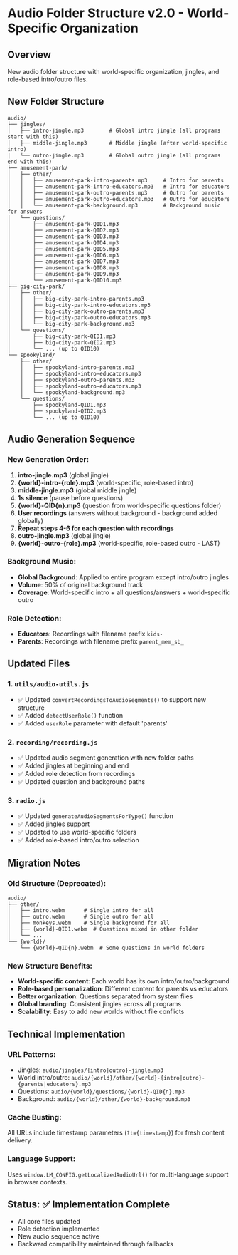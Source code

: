 # Audio Folder Structure v2.0 - World-Specific Organization

## Overview
New audio folder structure with world-specific organization, jingles, and role-based intro/outro files.

## New Folder Structure

```
audio/
├── jingles/
│   ├── intro-jingle.mp3        # Global intro jingle (all programs start with this)
│   ├── middle-jingle.mp3       # Middle jingle (after world-specific intro)
│   └── outro-jingle.mp3        # Global outro jingle (all programs end with this)
├── amusement-park/
│   ├── other/
│   │   ├── amusement-park-intro-parents.mp3     # Intro for parents
│   │   ├── amusement-park-intro-educators.mp3   # Intro for educators
│   │   ├── amusement-park-outro-parents.mp3     # Outro for parents
│   │   ├── amusement-park-outro-educators.mp3   # Outro for educators
│   │   └── amusement-park-background.mp3        # Background music for answers
│   └── questions/
│       ├── amusement-park-QID1.mp3
│       ├── amusement-park-QID2.mp3
│       ├── amusement-park-QID3.mp3
│       ├── amusement-park-QID4.mp3
│       ├── amusement-park-QID5.mp3
│       ├── amusement-park-QID6.mp3
│       ├── amusement-park-QID7.mp3
│       ├── amusement-park-QID8.mp3
│       ├── amusement-park-QID9.mp3
│       └── amusement-park-QID10.mp3
├── big-city-park/
│   ├── other/
│   │   ├── big-city-park-intro-parents.mp3
│   │   ├── big-city-park-intro-educators.mp3
│   │   ├── big-city-park-outro-parents.mp3
│   │   ├── big-city-park-outro-educators.mp3
│   │   └── big-city-park-background.mp3
│   └── questions/
│       ├── big-city-park-QID1.mp3
│       ├── big-city-park-QID2.mp3
│       └── ... (up to QID10)
└── spookyland/
    ├── other/
    │   ├── spookyland-intro-parents.mp3
    │   ├── spookyland-intro-educators.mp3
    │   ├── spookyland-outro-parents.mp3
    │   ├── spookyland-outro-educators.mp3
    │   └── spookyland-background.mp3
    └── questions/
        ├── spookyland-QID1.mp3
        ├── spookyland-QID2.mp3
        └── ... (up to QID10)
```

## Audio Generation Sequence

### New Generation Order:
1. **intro-jingle.mp3** (global jingle)
2. **{world}-intro-{role}.mp3** (world-specific, role-based intro)
3. **middle-jingle.mp3** (global middle jingle)
4. **1s silence** (pause before questions)
5. **{world}-QID{n}.mp3** (question from world-specific questions folder)
6. **User recordings** (answers without background - background added globally)
7. **Repeat steps 4-6 for each question with recordings**
8. **outro-jingle.mp3** (global jingle)
9. **{world}-outro-{role}.mp3** (world-specific, role-based outro - LAST)

### Background Music:
- **Global Background**: Applied to entire program except intro/outro jingles
- **Volume**: 50% of original background track
- **Coverage**: World-specific intro + all questions/answers + world-specific outro

### Role Detection:
- **Educators**: Recordings with filename prefix `kids-`
- **Parents**: Recordings with filename prefix `parent_mem_sb_`

## Updated Files

### 1. `utils/audio-utils.js`
- ✅ Updated `convertRecordingsToAudioSegments()` to support new structure
- ✅ Added `detectUserRole()` function
- ✅ Added `userRole` parameter with default 'parents'

### 2. `recording/recording.js`
- ✅ Updated audio segment generation with new folder paths
- ✅ Added jingles at beginning and end
- ✅ Added role detection from recordings
- ✅ Updated question and background paths

### 3. `radio.js`
- ✅ Updated `generateAudioSegmentsForType()` function
- ✅ Added jingles support
- ✅ Updated to use world-specific folders
- ✅ Added role-based intro/outro selection

## Migration Notes

### Old Structure (Deprecated):
```
audio/
├── other/
│   ├── intro.webm      # Single intro for all
│   ├── outro.webm      # Single outro for all
│   ├── monkeys.webm    # Single background for all
│   ├── {world}-QID1.webm  # Questions mixed in other folder
│   └── ...
└── {world}/
    └── {world}-QID{n}.webm  # Some questions in world folders
```

### New Structure Benefits:
- **World-specific content**: Each world has its own intro/outro/background
- **Role-based personalization**: Different content for parents vs educators
- **Better organization**: Questions separated from system files
- **Global branding**: Consistent jingles across all programs
- **Scalability**: Easy to add new worlds without file conflicts

## Technical Implementation

### URL Patterns:
- Jingles: `audio/jingles/{intro|outro}-jingle.mp3`
- World intro/outro: `audio/{world}/other/{world}-{intro|outro}-{parents|educators}.mp3`
- Questions: `audio/{world}/questions/{world}-QID{n}.mp3`
- Background: `audio/{world}/other/{world}-background.mp3`

### Cache Busting:
All URLs include timestamp parameters (`?t={timestamp}`) for fresh content delivery.

### Language Support:
Uses `window.LM_CONFIG.getLocalizedAudioUrl()` for multi-language support in browser contexts.

## Status: ✅ Implementation Complete
- All core files updated
- Role detection implemented
- New audio sequence active
- Backward compatibility maintained through fallbacks